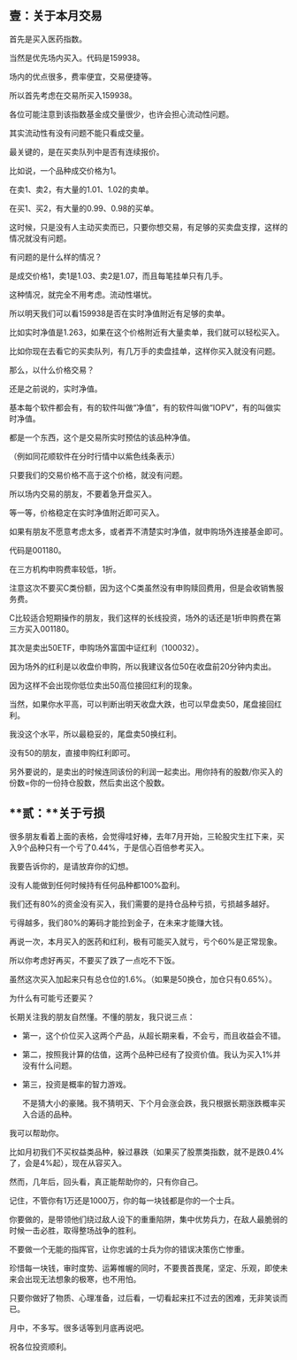 

## 壹：关于本月交易

 

首先是买入医药指数。

 

当然是优先场内买入。代码是159938。

 

场内的优点很多，费率便宜，交易便捷等。

所以首先考虑在交易所买入159938。

各位可能注意到该指数基金成交量很少，也许会担心流动性问题。

其实流动性有没有问题不能只看成交量。

最关键的，是在买卖队列中是否有连续报价。

 

比如说，一个品种成交价格为1。

在卖1、卖2，有大量的1.01、1.02的卖单。

在买1、买2，有大量的0.99、0.98的买单。

这时候，只是没有人主动买卖而已，只要你想交易，有足够的买卖盘支撑，这样的情况就没有问题。

有问题的是什么样的情况？

是成交价格1，卖1是1.03、卖2是1.07，而且每笔挂单只有几手。

这种情况，就完全不用考虑。流动性堪忧。

 

所以明天我们可以看159938是否在实时净值附近有足够的卖单。

比如实时净值是1.263，如果在这个价格附近有大量卖单，我们就可以轻松买入。

比如你现在去看它的买卖队列，有几万手的卖盘挂单，这样你买入就没有问题。

 

那么，以什么价格交易？

还是之前说的，实时净值。

基本每个软件都会有，有的软件叫做“净值”，有的软件叫做“IOPV”，有的叫做实时净值。

都是一个东西，这个是交易所实时预估的该品种净值。

（例如同花顺软件在分时行情中以紫色线条表示）

只要我们的交易价格不高于这个价格，就没有问题。

所以场内交易的朋友，不要着急开盘买入。

等一等，价格稳定在实时净值附近即可买入。

 

如果有朋友不愿意考虑太多，或者弄不清楚实时净值，就申购场外连接基金即可。

代码是001180。

在三方机构申购费率较低，1折。

注意这次不要买C类份额，因为这个C类虽然没有申购赎回费用，但是会收销售服务费。

C比较适合短期操作的朋友，我们这样的长线投资，场外的话还是1折申购费在第三方买入001180。

 

其次是卖出50ETF，申购场外富国中证红利（100032）。

 

因为场外的红利是以收盘价申购，所以我建议各位50在收盘前20分钟内卖出。

因为这样不会出现你低位卖出50高位接回红利的现象。

当然，如果你水平高，可以判断出明天收盘大跌，也可以早盘卖50，尾盘接回红利。

我没这个水平，所以最稳妥的，尾盘卖50换红利。

 

没有50的朋友，直接申购红利即可。



另外要说的，是卖出的时候连同该份的利润一起卖出。用你持有的股数/你买入的份数=你的一份持仓股数，然后卖出这个股数。

 



 

## **贰：****关于亏损**

 

很多朋友看着上面的表格，会觉得哇好棒，去年7月开始，三轮股灾生扛下来，买入9个品种只有一个亏了0.44%，于是信心百倍参考买入。

 

我要告诉你的，是请放弃你的幻想。

没有人能做到任何时候持有任何品种都100%盈利。

我们还有80%的资金没有买入，我们需要的是持仓品种亏损，亏损越多越好。

亏得越多，我们80%的筹码才能捡到金子，在未来才能赚大钱。

 

再说一次，本月买入的医药和红利，极有可能买入就亏，亏个60%是正常现象。

所以你考虑好再买，不要买了跌了一点吃不下饭。

虽然这次买入加起来只有总仓位的1.6%。（如果是50换仓，加仓只有0.65%）。

 

为什么有可能亏还要买？

长期关注我的朋友自然懂。不懂的朋友，我只说三点：

- 第一，这个价位买入这两个产品，从超长期来看，不会亏，而且收益会不错。

- 第二，按照我计算的估值，这两个品种已经有了投资价值。我认为买入1%并没有什么问题。

- 第三，投资是概率的智力游戏。

  不是猜大小的豪赌。我不猜明天、下个月会涨会跌，我只根据长期涨跌概率买入合适的品种。

 

我可以帮助你。

比如月初我们不买权益类品种，躲过暴跌（如果买了股票类指数，就不是跌0.4%了，会是4%起），现在从容买入。

然而，几年后，回头看，真正能帮助你的，只有你自己。

 

记住，不管你有1万还是1000万，你的每一块钱都是你的一个士兵。

你要做的，是带领他们绕过敌人设下的重重陷阱，集中优势兵力，在敌人最脆弱的时候一击必胜，取得整场战争的胜利。

 

不要做一个无能的指挥官，让你忠诚的士兵为你的错误决策伤亡惨重。

 

珍惜每一块钱，审时度势、运筹帷幄的同时，不要畏首畏尾，坚定、乐观，即使未来会出现无法想象的极寒，也不用怕。

只要你做好了物质、心理准备，过后看，一切看起来扛不过去的困难，无非笑谈而已。

 

月中，不多写。很多话等到月底再说吧。

 

祝各位投资顺利。

